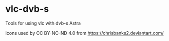 # vlc-dvb-s
Tools for using vlc with dvb-s Astra

Icons used by CC BY-NC-ND 4.0 from
https://chrisbanks2.deviantart.com/

